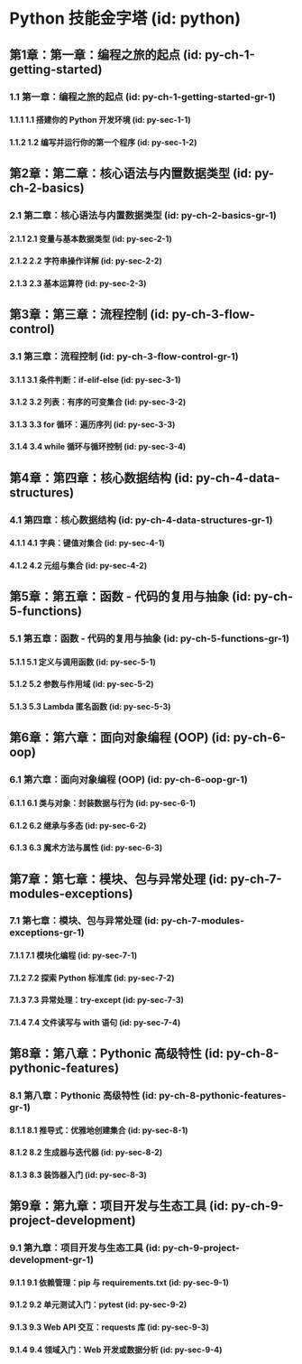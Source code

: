 # Python 技能金字塔 (id: python)

## 第1章：第一章：编程之旅的起点 (id: py-ch-1-getting-started)
### 1.1 第一章：编程之旅的起点 (id: py-ch-1-getting-started-gr-1)
#### 1.1.1 1.1 搭建你的 Python 开发环境 (id: py-sec-1-1)
#### 1.1.2 1.2 编写并运行你的第一个程序 (id: py-sec-1-2)

## 第2章：第二章：核心语法与内置数据类型 (id: py-ch-2-basics)
### 2.1 第二章：核心语法与内置数据类型 (id: py-ch-2-basics-gr-1)
#### 2.1.1 2.1 变量与基本数据类型 (id: py-sec-2-1)
#### 2.1.2 2.2 字符串操作详解 (id: py-sec-2-2)
#### 2.1.3 2.3 基本运算符 (id: py-sec-2-3)

## 第3章：第三章：流程控制 (id: py-ch-3-flow-control)
### 3.1 第三章：流程控制 (id: py-ch-3-flow-control-gr-1)
#### 3.1.1 3.1 条件判断：if-elif-else (id: py-sec-3-1)
#### 3.1.2 3.2 列表：有序的可变集合 (id: py-sec-3-2)
#### 3.1.3 3.3 for 循环：遍历序列 (id: py-sec-3-3)
#### 3.1.4 3.4 while 循环与循环控制 (id: py-sec-3-4)

## 第4章：第四章：核心数据结构 (id: py-ch-4-data-structures)
### 4.1 第四章：核心数据结构 (id: py-ch-4-data-structures-gr-1)
#### 4.1.1 4.1 字典：键值对集合 (id: py-sec-4-1)
#### 4.1.2 4.2 元组与集合 (id: py-sec-4-2)

## 第5章：第五章：函数 - 代码的复用与抽象 (id: py-ch-5-functions)
### 5.1 第五章：函数 - 代码的复用与抽象 (id: py-ch-5-functions-gr-1)
#### 5.1.1 5.1 定义与调用函数 (id: py-sec-5-1)
#### 5.1.2 5.2 参数与作用域 (id: py-sec-5-2)
#### 5.1.3 5.3 Lambda 匿名函数 (id: py-sec-5-3)

## 第6章：第六章：面向对象编程 (OOP) (id: py-ch-6-oop)
### 6.1 第六章：面向对象编程 (OOP) (id: py-ch-6-oop-gr-1)
#### 6.1.1 6.1 类与对象：封装数据与行为 (id: py-sec-6-1)
#### 6.1.2 6.2 继承与多态 (id: py-sec-6-2)
#### 6.1.3 6.3 魔术方法与属性 (id: py-sec-6-3)

## 第7章：第七章：模块、包与异常处理 (id: py-ch-7-modules-exceptions)
### 7.1 第七章：模块、包与异常处理 (id: py-ch-7-modules-exceptions-gr-1)
#### 7.1.1 7.1 模块化编程 (id: py-sec-7-1)
#### 7.1.2 7.2 探索 Python 标准库 (id: py-sec-7-2)
#### 7.1.3 7.3 异常处理：try-except (id: py-sec-7-3)
#### 7.1.4 7.4 文件读写与 with 语句 (id: py-sec-7-4)

## 第8章：第八章：Pythonic 高级特性 (id: py-ch-8-pythonic-features)
### 8.1 第八章：Pythonic 高级特性 (id: py-ch-8-pythonic-features-gr-1)
#### 8.1.1 8.1 推导式：优雅地创建集合 (id: py-sec-8-1)
#### 8.1.2 8.2 生成器与迭代器 (id: py-sec-8-2)
#### 8.1.3 8.3 装饰器入门 (id: py-sec-8-3)

## 第9章：第九章：项目开发与生态工具 (id: py-ch-9-project-development)
### 9.1 第九章：项目开发与生态工具 (id: py-ch-9-project-development-gr-1)
#### 9.1.1 9.1 依赖管理：pip 与 requirements.txt (id: py-sec-9-1)
#### 9.1.2 9.2 单元测试入门：pytest (id: py-sec-9-2)
#### 9.1.3 9.3 Web API 交互：requests 库 (id: py-sec-9-3)
#### 9.1.4 9.4 领域入门：Web 开发或数据分析 (id: py-sec-9-4)
